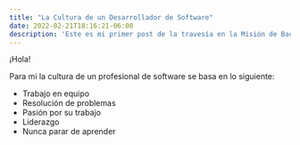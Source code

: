 ```yaml
---
title: "La Cultura de un Desarrollador de Software"
date: 2022-02-21T18:16:21-06:00
description: 'Este es mi primer post de la travesía en la Misión de Backend con Node JS de Launch X.'
---
```


¡Hola!

Para mi la cultura de un profesional de software se basa en lo siguiente:

* Trabajo en equipo
* Resolución de problemas
* Pasión por su trabajo
* Liderazgo
* Nunca parar de aprender
